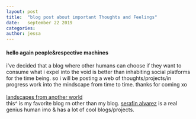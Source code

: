 ```yaml
---
layout: post
title:  "blog post about important Thoughts and Feelings"
date:   september 22 2019
categories: 
author: jessa
---
```

<h4>hello again people&respective machines</h4>
<p>i've decided that a blog where other humans can choose if they want to consume what i expel into the void is better than inhabiting social platforms for the time being. so i will be posting a web of thoughts/projects/in progress work into the mindscape from time to time. thanks for coming xo
<br>
<br>
<a href="https://landscapesfromanother.world/">landscapes from another world</a><br>
this^ is my favorite blog rn other than my blog. <a href="http://serafinalvarez.net/">serafin alvarez</a> is a real genius human imo & has a lot of cool blogs/projects.
<br>
 </p>

